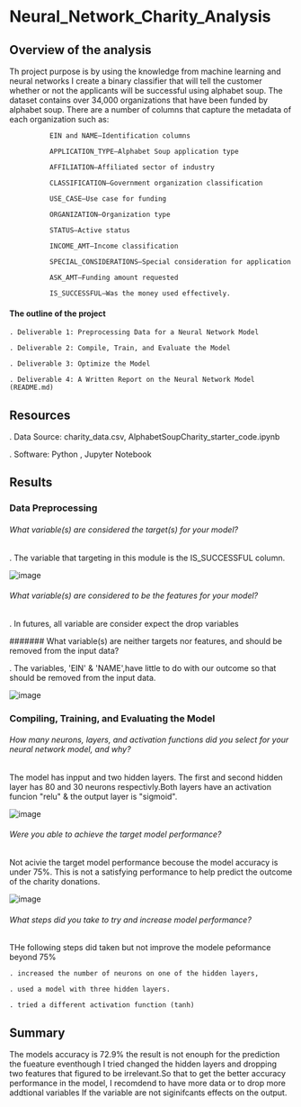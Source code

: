 # Neural_Network_Charity_Analysis

## Overview of the analysis

Th project purpose is  by using the knowledge from machine learning and neural networks I create a binary classifier that will tell the customer whether or not the applicants will be successful using alphabet soup. The dataset contains over 34,000 organizations that have been funded by alphabet soup. There are a number of columns that capture the metadata of each organization such as:

              EIN and NAME—Identification columns
              
              APPLICATION_TYPE—Alphabet Soup application type
              
              AFFILIATION—Affiliated sector of industry
              
              CLASSIFICATION—Government organization classification
              
              USE_CASE—Use case for funding
              
              ORGANIZATION—Organization type
              
              STATUS—Active status
              
              INCOME_AMT—Income classification
              
              SPECIAL_CONSIDERATIONS—Special consideration for application
              
              ASK_AMT—Funding amount requested
              
              IS_SUCCESSFUL—Was the money used effectively. 


#### The outline of the project

    . Deliverable 1: Preprocessing Data for a Neural Network Model
    
    . Deliverable 2: Compile, Train, and Evaluate the Model
    
    . Deliverable 3: Optimize the Model
    
    . Deliverable 4: A Written Report on the Neural Network Model (README.md)
    
  ## Resources
  
  . Data Source: charity_data.csv, AlphabetSoupCharity_starter_code.ipynb
  
  . Software: Python , Jupyter Notebook 
  
## Results

  ### Data Preprocessing
  
 ###### What variable(s) are considered the target(s) for your model?
   
   . The variable that targeting in this module is the IS_SUCCESSFUL column.
   
   ![image](https://user-images.githubusercontent.com/80365882/126390460-cdb2dd74-4177-4fe9-ba10-f4bbed81ed70.png)

   
 ###### What variable(s) are considered to be the features for your model?
  
   . In futures, all variable are consider expect the drop variables
     
 ####### What variable(s) are neither targets nor features, and should be removed from the input data?
  
  . The variables, 'EIN' & 'NAME',have little to do with our outcome so that should be removed from the input data.
  
  ![image](https://user-images.githubusercontent.com/80365882/126390600-c6a17894-96ac-40d8-bca6-c46f3fff17be.png)
  
    
  ### Compiling, Training, and Evaluating the Model
  
  ###### How many neurons, layers, and activation functions did you select for your neural network model, and why?
  The model has inpput and two hidden layers. The first and second hidden layer has 80 and 30 neurons respectivly.Both layers have an activation funcion "relu" & the output layer is "sigmoid".
  
  ![image](https://user-images.githubusercontent.com/80365882/126390703-41c7db72-5c9f-426d-ac78-90d9f3b82f84.png)

  ###### Were you able to achieve the target model performance?
  
  Not acivie the target model performance becouse the model accuracy is under 75%. This is not a satisfying performance to help predict the outcome of the charity donations.
  
  ![image](https://user-images.githubusercontent.com/80365882/126390876-e539b8e7-165a-4e2a-aae7-9f033e1d5f36.png)
  
  ###### What steps did you take to try and increase model performance?
  
  THe following steps did taken but not improve the modele peformance beyond 75%
  
    . increased the number of neurons on one of the hidden layers, 
    
    . used a model with three hidden layers.
    
    . tried a different activation function (tanh) 
  
  ## Summary
  
 The models accuracy is 72.9% the result is not enouph for the prediction the fueature eventhough I tried changed the hidden layers and dropping two features that figured to be irrelevant.So that to get the better  accuracy performance in the model, I recomdend to have more data or to drop more addtional variables If the variable are not siginifcants effects on the output.
  
